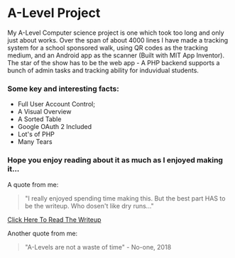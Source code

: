 # A-Level Project
My A-Level Computer science project is one which took too long and only just about works. Over the span of about 4000 lines I have made a tracking system for a school sponsored walk, using QR codes as the tracking medium, and an Android app as the scanner (Built with MIT App Inventor). The star of the show has to be the web app - A PHP backend supports a bunch of admin tasks and tracking ability for induvidual students.

### Some key and interesting facts: 
 - Full User Account Control;
 - A Visual Overview
 - A Sorted Table
 - Google OAuth 2 Included
 - Lot's of PHP
 - Many Tears
 
 ### Hope you enjoy reading about it as much as I enjoyed making it...

A quote from me:

> "I really enjoyed spending time making this. 
> But the best part HAS to be the writeup. 
> Who dosen't like dry runs..."

[Click Here To Read The Writeup](https://github.com/WillTheVideoMan/A-Level-Project/blob/master/NEA_ASSESMENT_PDF_V2.pdf)

Another quote from me:

> "A-Levels are not a waste of time" - No-one, 2018
